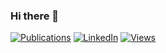 ### Hi there 👋
 


[![Publications](https://img.shields.io/badge/-Publications-red)](https://scholar.google.com/citations?user=4g4dh1EAAAAJ&hl=en)
[![LinkedIn](https://img.shields.io/badge/-LinkedIn-informational)](https://www.linkedin.com/in/jeffrey-haltom/)
[![Views](https://visitor-badge.glitch.me/badge?page_id=jahaltom.visitor-badge)](https://github.com/jahaltom)




<!--
**jahaltom/jahaltom** is a ✨ _special_ ✨ repository because its `README.md` (this file) appears on your GitHub profile.

Here are some ideas to get you started:

- 🔭 I’m currently working on ...
- 🌱 I’m currently learning ...
- 👯 I’m looking to collaborate on ...
- 🤔 I’m looking for help with ...
- 💬 Ask me about ...
- 📫 How to reach me: ...
- 😄 Pronouns: ...
- ⚡ Fun fact: ...
-->
